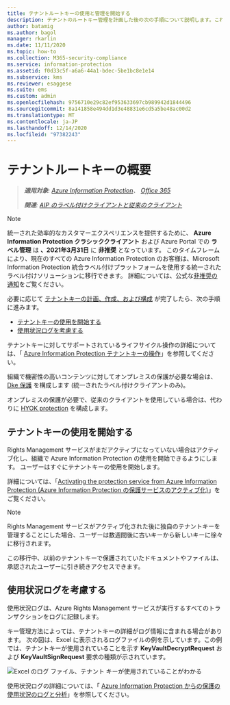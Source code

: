 ```yaml
---
title: テナントルートキーの使用と管理を開始する
description: テナントのルートキー管理を計画した後の次の手順について説明します。これには、Microsoft および BYOK 保護によって生成される既定のキーが含まれます。
author: batamig
ms.author: bagol
manager: rkarlin
ms.date: 11/11/2020
ms.topic: how-to
ms.collection: M365-security-compliance
ms.service: information-protection
ms.assetid: f0d33c5f-a6a6-44a1-bdec-5be1bc8e1e14
ms.subservice: kms
ms.reviewer: esaggese
ms.suite: ems
ms.custom: admin
ms.openlocfilehash: 9756710e29c82ef953633697cb989942d1844496
ms.sourcegitcommit: 8a141858e494dd1d3e48831e6cd5a5be48ac00d2
ms.translationtype: MT
ms.contentlocale: ja-JP
ms.lasthandoff: 12/14/2020
ms.locfileid: "97382243"
---
```

# <a name="getting-started-with-tenant-root-keys"></a>テナントルートキーの概要

>***適用対象**: [Azure Information Protection](https://azure.microsoft.com/pricing/details/information-protection)、 [Office 365](https://download.microsoft.com/download/E/C/F/ECF42E71-4EC0-48FF-AA00-577AC14D5B5C/Azure_Information_Protection_licensing_datasheet_EN-US.pdf)*
>
>***関連**: [AIP のラベル付けクライアントと従来のクライアント](faqs.md#whats-the-difference-between-the-azure-information-protection-classic-and-unified-labeling-clients)*

>[!NOTE] 
> 統一された効率的なカスタマーエクスペリエンスを提供するために、 **Azure Information Protection クラシッククライアント** および Azure Portal での **ラベル管理** は **、2021年3月31日** に **非推奨** となっています。 このタイムフレームにより、現在のすべての Azure Information Protection のお客様は、Microsoft Information Protection 統合ラベル付けプラットフォームを使用する統一されたラベル付けソリューションに移行できます。 詳細については、公式な[非推奨の通知](https://aka.ms/aipclassicsunset)をご覧ください。

必要に応じて [テナントキーの計画、作成、および構成](plan-implement-tenant-key.md) が完了したら、次の手順に進みます。

- [テナントキーの使用を開始する](#start-using-your-tenant-key)
- [使用状況ログを考慮する](#consider-usage-logging)

テナントキーに対してサポートされているライフサイクル操作の詳細については、「 [Azure Information Protection テナントキーの操作](./operations-tenant-key.md)」を参照してください。

組織で機密性の高いコンテンツに対してオンプレミスの保護が必要な場合は、 [Dke 保護](plan-implement-tenant-key.md#double-key-encryption-dke) を構成します (統一されたラベル付けクライアントのみ)。

オンプレミスの保護が必要で、従来のクライアントを使用している場合は、代わりに [HYOK protection](configure-adrms-restrictions.md) を構成します。
 

## <a name="start-using-your-tenant-key"></a>テナントキーの使用を開始する

Rights Management サービスがまだアクティブになっていない場合はアクティブ化し、組織で Azure Information Protection の使用を開始できるようにします。 ユーザーはすぐにテナントキーの使用を開始します。

詳細については、「[Activating the protection service from Azure Information Protection (Azure Information Protection の保護サービスのアクティブ化)](./activate-service.md)」をご覧ください。

> [!NOTE]
> Rights Management サービスがアクティブ化された後に独自のテナントキーを管理することにした場合、ユーザーは数週間後に古いキーから新しいキーに徐々に移行されます。
>
>この移行中、以前のテナントキーで保護されていたドキュメントやファイルは、承認されたユーザーに引き続きアクセスできます。

## <a name="consider-usage-logging"></a>使用状況ログを考慮する

使用状況ログは、Azure Rights Management サービスが実行するすべてのトランザクションをログに記録します。

キー管理方法によっては、テナントキーの詳細がログ情報に含まれる場合があります。 次の図は、Excel に表示されるログファイルの例を示しています。この例では、テナントキーが使用されていることを示す **KeyVaultDecryptRequest** および **KeyVaultSignRequest** 要求の種類が示されています。
    
![Excel のログ ファイル、テナント キーが使用されていることがわかる](./media/RMS_Logging.png)
    
使用状況ログの詳細については、「 [Azure Information Protection からの保護の使用状況のログと分析](./log-analyze-usage.md)」を参照してください。
